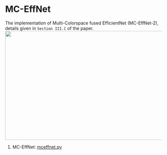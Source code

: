 # MC-EffNet
The implementation of Multi-Colorspace fused EfficientNet (MC-EffNet-2), details given in `Section III.C` of the paper.
<img src = "https://github.com/manjaryp/GANvsGraphicsvsReal/blob/main/images/mc-effnet3.png" width="900" height="350">

1. MC-EffNet: [mceffnet.py](https://github.com/manjaryp/GANvsGraphicsvsReal/blob/main/MC-EffNet/mceffnet.py) </br>


